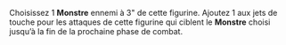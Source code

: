 Choisissez 1 **Monstre** ennemi à 3" de cette figurine. Ajoutez 1 aux jets de touche pour les 
attaques de cette figurine qui ciblent le **Monstre** choisi jusqu’à la fin de la prochaine phase de combat.